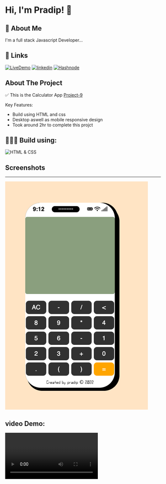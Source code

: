 # Hi, I'm Pradip! 👋

## 🚀 About Me

I'm a full stack Javascript Developer...

## 🔗 Links

[![LiveDemo](https://img.shields.io/badge/Live_demo-000?style=for-the-badge&logo=ko-fi&logoColor=white)](https://calculator-app.netlify.app)
[![linkedin](https://img.shields.io/badge/linkedin-0A66C2?style=for-the-badge&logo=linkedin&logoColor=white)](https://www.linkedin.com/in/pradipkafle/)
[![Hashnode](https://img.shields.io/badge/hashnode-1DA1F2?style=for-the-badge&logo=hashnode&logoColor=white)](https://iampradip.hashnode.dev/)

## About The Project

✅ This is the Calculator App [Project-9](https://project-9-developer-landingpage.netlify.app)

Key Features:

- Build using HTML and css
- Desktop aswell as mobile responsive design
- Took around 2hr to complete this projct

## 👨🏻‍💻 Build using:

![HTML & CSS](https://img.shields.io/badge/HTML-TailwindCSS-orange)

## Screenshots

---

![Desktopdemo](./demo/demo.jpeg)

## video Demo:

![video](./demo/demo.mov)
